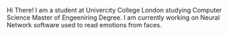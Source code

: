 Hi There!
I am a student at Univercity College London studying Computer Science Master of Engeeniring Degree. I am currently working on Neural Network software used to read emotions from faces.

<!--
**Maksiu-Alvin/Maksiu-Alvin** is a ✨ _special_ ✨ repository because its `README.md` (this file) appears on your GitHub profile.

Here are some ideas to get you started:

- 🔭 I’m currently working on ...
- 🌱 I’m currently learning ...
- 👯 I’m looking to collaborate on ...
- 🤔 I’m looking for help with ...
- 💬 Ask me about ...
- 📫 How to reach me: ...
- 😄 Pronouns: ...
- ⚡ Fun fact: ...
-->
